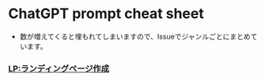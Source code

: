 # ChatGPT prompt cheat sheet
- 数が増えてくると埋もれてしまいますので、Issueでジャンルごとにまとめています。

### [LP:ランディングページ作成](https://github.com/Ratescale/chatgpt_prompt/issues/1)

